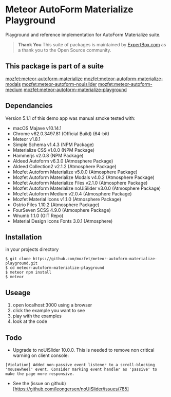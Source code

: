 # Meteor AutoForm Materialize Playground

Playground and reference implementation for AutoForm Materialize suite.

> **Thank You** This suite of packages is maintained by [ExpertBox.com](http://www.ExpertBox.com) as a thank you to the Open Source community.

## This package is part of a suite ##

[mozfet:meteor-autoform-materialize](https://github.com/mozfet/meteor-autoform-materialize)
[mozfet:meteor-autoform-materialize-modals](https://github.com/mozfet/meteor-autoform-materialize-modals)
[mozfet:meteor-autoform-nouislider](https://github.com/mozfet/meteor-autoform-nouislider)
[mozfet:meteor-autoform-medium](https://github.com/mozfet/meteor-autoform-medium)
[mozfet:meteor-autoform-materialize-playground](https://github.com/mozfet/meteor-autoform-materialize-playground)

## Dependancies

Version 5.1.1 of this demo app was manual smoke tested with:
+ macOS Majave v10.14.1
+ Chrome v62.0.3497.81 (Official Build) (64-bit)
+ Meteor v1.8.1
+ Simple Schema v1.4.3 (NPM Package)
+ Materialize CSS v1.0.0 (NPM Package)
+ Hammerjs v2.0.8 (NPM Package)
+ Aldeed Autoform v6.3.0 (Atmosphere Package)
+ Aldeed Collection2 v2.1.2 (Atmosphere Package)
+ Mozfet Autoform Materialize v5.0.0 (Atmosphere Package)
+ Mozfet Autoform Materialize Modals v4.0.2 (Atmosphere Package)
+ Mozfet Autoform Materialize Files v2.1.0 (Atmosphere Package)
+ Mozfet Autoform Materialize noUiSlider v3.0.0 (Atmosphere Package)
+ Mozfet Autoform Medium v2.0.4 (Atmosphere Package)
+ Mozfet Material Icons v1.1.0 (Atmosphere Package)
+ Ostrio Files 1.10.2 (Atmosphere Package)
+ FourSeven SCSS 4.9.0 (Atmosphere Package)
+ Wnumb 1.1.0 (GIT Repo)
+ Material Design Icons Fonts 3.0.1 (Atmosphere)

## Installation ##

in your projects directory
```
$ git clone https://github.com/mozfet/meteor-autoform-materialize-playground.git
$ cd meteor-autoform-materialize-playground
$ meteor npm install
$ meteor
```

## Useage ##

1. open localhost:3000 using a browser
2. click the example you want to see
3. play with the examples
4. look at the code

## Todo ##

 - Upgrade to noUiSlider 10.0.0. This is needed to remove non critical warning on client console:
 ```
 [Violation] Added non-passive event listener to a scroll-blocking 'mousewheel' event. Consider marking event handler as 'passive' to make the page more responsive.
 ```
 - See the (issue on github)[https://github.com/leongersen/noUiSlider/issues/785]
